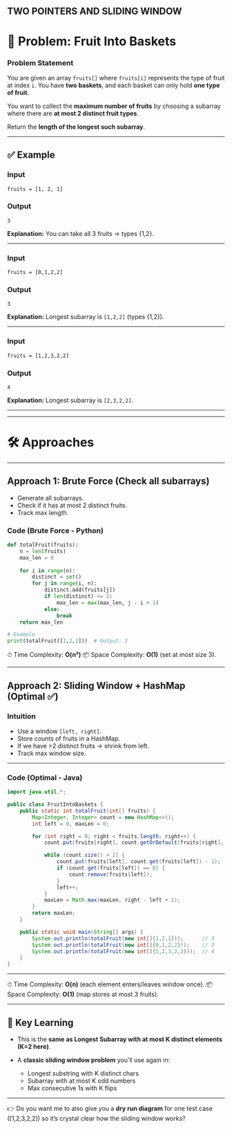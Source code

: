 ## TWO POINTERS AND SLIDING WINDOW

# 🍎 Problem: Fruit Into Baskets

### Problem Statement

You are given an array `fruits[]` where `fruits[i]` represents the type of fruit at index `i`.
You have **two baskets**, and each basket can only hold **one type of fruit**.

You want to collect the **maximum number of fruits** by choosing a subarray where there are **at most 2 distinct fruit types**.

Return the **length of the longest such subarray**.

---

## ✅ Example

### Input

```
fruits = [1, 2, 1]
```

### Output

```
3
```

**Explanation:** You can take all 3 fruits → types {1,2}.

---

### Input

```
fruits = [0,1,2,2]
```

### Output

```
3
```

**Explanation:** Longest subarray is `[1,2,2]` (types {1,2}).

---

### Input

```
fruits = [1,2,3,2,2]
```

### Output

```
4
```

**Explanation:** Longest subarray is `[2,3,2,2]`.

---

---

# 🛠 Approaches

---

## Approach 1: Brute Force (Check all subarrays)

* Generate all subarrays.
* Check if it has at most 2 distinct fruits.
* Track max length.

### Code (Brute Force - Python)

```python
def totalFruit(fruits):
    n = len(fruits)
    max_len = 0
    
    for i in range(n):
        distinct = set()
        for j in range(i, n):
            distinct.add(fruits[j])
            if len(distinct) <= 2:
                max_len = max(max_len, j - i + 1)
            else:
                break
    return max_len

# Example
print(totalFruit([1,2,1]))  # Output: 3
```

⏱ Time Complexity: **O(n²)**
📦 Space Complexity: **O(1)** (set at most size 3).

---

## Approach 2: Sliding Window + HashMap (Optimal ✅)

### Intuition

* Use a window `[left, right]`.
* Store counts of fruits in a HashMap.
* If we have >2 distinct fruits → shrink from left.
* Track max window size.

---

### Code (Optimal - Java)

```java
import java.util.*;

public class FruitIntoBaskets {
    public static int totalFruit(int[] fruits) {
        Map<Integer, Integer> count = new HashMap<>();
        int left = 0, maxLen = 0;

        for (int right = 0; right < fruits.length; right++) {
            count.put(fruits[right], count.getOrDefault(fruits[right], 0) + 1);

            while (count.size() > 2) {
                count.put(fruits[left], count.get(fruits[left]) - 1);
                if (count.get(fruits[left]) == 0) {
                    count.remove(fruits[left]);
                }
                left++;
            }
            maxLen = Math.max(maxLen, right - left + 1);
        }
        return maxLen;
    }

    public static void main(String[] args) {
        System.out.println(totalFruit(new int[]{1,2,1}));      // 3
        System.out.println(totalFruit(new int[]{0,1,2,2}));    // 3
        System.out.println(totalFruit(new int[]{1,2,3,2,2}));  // 4
    }
}
```

---

⏱ Time Complexity: **O(n)** (each element enters/leaves window once).
📦 Space Complexity: **O(1)** (map stores at most 3 fruits).

---

## 🔑 Key Learning

* This is the **same as Longest Subarray with at most K distinct elements (K=2 here)**.
* A **classic sliding window problem** you’ll use again in:

  * Longest substring with K distinct chars
  * Subarray with at most K odd numbers
  * Max consecutive 1s with K flips

---

👉 Do you want me to also give you a **dry run diagram** for one test case (\[1,2,3,2,2]) so it’s crystal clear how the sliding window works?

